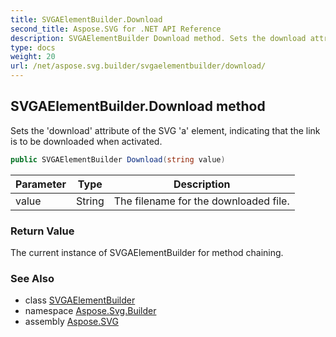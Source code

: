 ```yaml
---
title: SVGAElementBuilder.Download
second_title: Aspose.SVG for .NET API Reference
description: SVGAElementBuilder Download method. Sets the download attribute of the SVG a element indicating that the link is to be downloaded when activated
type: docs
weight: 20
url: /net/aspose.svg.builder/svgaelementbuilder/download/
---
```

## SVGAElementBuilder.Download method

Sets the 'download' attribute of the SVG 'a' element, indicating that the link is to be downloaded when activated.

```csharp
public SVGAElementBuilder Download(string value)
```

| Parameter | Type | Description |
| --- | --- | --- |
| value | String | The filename for the downloaded file. |

### Return Value

The current instance of SVGAElementBuilder for method chaining.

### See Also

* class [SVGAElementBuilder](../)
* namespace [Aspose.Svg.Builder](../../../aspose.svg.builder/)
* assembly [Aspose.SVG](../../../)
